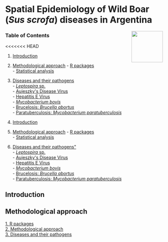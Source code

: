 # Spatial Epidemiology of Wild Boar (*Sus scrofa*) diseases in Argentina

<img src="https://user-images.githubusercontent.com/20196847/82152923-d78ba600-983a-11ea-9bfc-2a9115a029f5.jpg" height="100" width="100" img align="right">

### Table of Contents

<<<<<<< HEAD
1. [Introduction](#introduction)

2. [Methodological approach](#methodological-approach)
        - [R packages](#r-packages)  
        - [Statistical analysis](#statistical-analysis)    

3. [Diseases and their pathogens](#diseases-and-their-pathogens)  
        - [*Leptospira* sp.](#leptospira-sp.)  
        - [Aujeszky's Disease Virus](#aujeszky's-disease-virus)  
        - [Hepatitis E Virus](#hepatitis-e-virus)  
        - [*Mycobacterium bovis*](#mycobacterium-bovis)  
        - [Brucelosis: *Brucella abortus*](#brucelosis)  
        - [Paratuberculosis: *Mycobacterium paratuberculosis*](#paratuebrculosis)

1. [Introduction](#introduction)

2. [Methodological approach](#methodological-approach)
        - [R packages](#r-packages)             
        - [Statistical analysis](#statistical-analysis)    

3. [Diseases and their pathogens"](#diseases-and-their-pathogens)  
        - [*Leptospira* sp.](#leptospira-sp.)  
        - [Aujeszky's Disease Virus](#aujeszky's-disease-virus)  
        - [Hepatitis E Virus](#hepatitis-e-virus)  
        - [*Mycobacterium bovis*](#mycobacterium-bovis)  
        - [Brucelosis: *Brucella abortus*](#brucelosis)  
        - [Paratuberculosis: *Mycobacterium paratuberculosis*](#paratuebrculosis)



Introduction
------------



    


Methodological approach
----------

[1. R packages](./R_packages/rpackages.Rmd)  
[2. Methodological approach](./Methods/Methods.Rmd)  
[3. Diseases and their pathogens](./Variables/README.md)  

